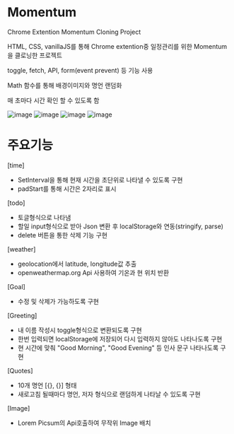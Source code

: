# Momentum
Chrome Extention Momentum Cloning Project

HTML, CSS, vanillaJS를 통해 Chrome extention중 일정관리를 위한 Momentum을 클로닝한 프로젝트

toggle, fetch, API, form(event prevent) 등 기능 사용

Math 함수를 통해 배경이미지와 명언 랜덤화

매 초마다 시간 확인 할 수 있도록 함

![image](https://github.com/vornameryuDev/Momentum/assets/164843831/b7ecacf2-7701-4b31-b535-414656b4c237)
![image](https://github.com/vornameryuDev/Momentum/assets/164843831/acf6679a-6079-4032-a1d6-371b9c37fc58)
![image](https://github.com/vornameryuDev/Momentum/assets/164843831/f8c779f6-ef29-4ae4-8919-2d820a728d0c)
![image](https://github.com/vornameryuDev/Momentum/assets/164843831/7075e97c-b44b-4820-b54d-e8f6188411f1)


# 주요기능

[time]
  - SetInterval을 통해 현재 시간을 초단위로 나타낼 수 있도록 구현
  - padStart를 통해 시간은 2자리로 표시

[todo]
  - 토글형식으로 나타냄
  - 할일 input형식으로 받아 Json 변환 후 localStorage와 연동(stringify, parse)
  - delete 버튼을 통한 삭제 기능 구현

[weather]
  - geolocation에서 latitude, longitude값 추출
  - openweathermap.org Api 사용하여 기온과 현 위치 반환

[Goal]
  - 수정 및 삭제가 가능하도록 구현

[Greeting]
  - 내 이름 작성시 toggle형식으로 변환되도록 구현
  - 한번 입력되면 localStorage에 저장되어 다시 입력하지 않아도 나타나도록 구현
  - 현 시간에 맞춰 "Good Morning", "Good Evening" 등 인사 문구 나타나도록 구현

[Quotes]
  - 10개 명언 [{}, {}] 형태
  - 새로고침 될때마다 명언, 저자 형식으로 랜덤하게 나타날 수 있도록 구현

[Image]
  - Lorem Picsum의 Api호출하여 무작위 Image 배치
